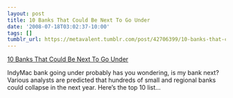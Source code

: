 ```yaml
---
layout: post
title: 10 Banks That Could Be Next To Go Under
date: '2008-07-18T03:02:37-10:00'
tags: []
tumblr_url: https://metavalent.tumblr.com/post/42706399/10-banks-that-could-be-next-to-go-under
---
```

[10 Banks That Could Be Next To Go Under](https://digg.com/business_finance/10_Banks_That_Could_Be_Next_To_Go_Under)  

IndyMac bank going under probably has you wondering, is my bank next? Various analysts are predicted that hundreds of small and regional banks could collapse in the next year. Here’s the top 10 list…

